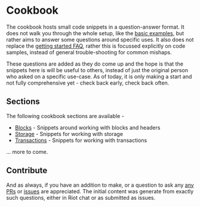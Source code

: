 # Cookbook

The cookbook hosts small code snippets in a question-answer format. It does not walk you through the whole setup, like the [basic examples](../examples/), but rather aims to answer some questions around specific uses. It also does not replace the [getting started FAQ](../start/FAQ.md), rather this is focussed explicitly on code samples, instead of general trouble-shooting for common mishaps.

These questions are added as they do come up and the hope is that the snippets here is will be useful to others, instead of just the original person who asked on a specific use-case. As of today, it is only making a start and not fully comprehensive yet - check back early, check back often.

## Sections

The following cookbook sections are available -

- [Blocks](blocks.md) - Snippets around working with blocks and headers
- [Storage](storage.md) - Snippets for working with storage
- [Transactions](tx.md) - Snippets for working with transactions

... more to come.

## Contribute

And as always, if you have an addition to make, or a question to ask any [any PRs](https://github.com/polkadot-js/api/tree/master/docs) or [issues](https://github.com/polkadot-js/api/issues) are appreciated. The initial content was generate from exactly such questions, either in Riot chat or as submitted as issues.
